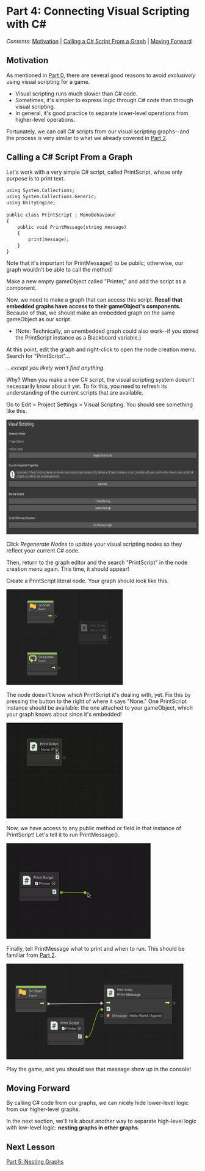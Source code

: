 # Part 4: Connecting Visual Scripting with C#

*Contents*: [Motivation](#motivation) | [Calling a C# Script From a Graph](#calling-a-c-script-from-a-graph) | [Moving Forward](#moving-forward)

## Motivation

As mentioned in [Part 0](0_WhyVisualScripting.md), there are several good reasons to avoid *exclusively* using visual scripting for a game. 
- Visual scripting runs much slower than C# code.
- Sometimes, it's simpler to express logic through C# code than through visual scripting.
- In general, it's good practice to separate lower-level operations from higher-level operations.

Fortunately, we can call C# scripts from our visual scripting graphs--and the process is very similar to what we already covered in [Part 2](2_GraphsNodesAndFlow.md).

## Calling a C# Script From a Graph

Let's work with a very simple C# script, called PrintScript, whose only purpose is to print text.

```
using System.Collections;
using System.Collections.Generic;
using UnityEngine;

public class PrintScript : MonoBehaviour
{
    public void PrintMessage(string message)
    {
        print(message);
    }
}
```

Note that it's important for PrintMessage() to be public; otherwise, our graph wouldn't be able to call the method!

Make a new empty gameObject called "Printer," and add the script as a component.

Now, we need to make a graph that can access this script. **Recall that embedded graphs have access to their gameObject's components.** Because of that, we should make an embedded graph on the same gameObject as our script.
- (Note: Technically, an unembedded graph could also work--if you stored the PrintScript instance as a Blackboard variable.)

At this point, edit the graph and right-click to open the node creation menu. Search for "PrintScript"...

*...except you likely won't find anything.*

Why? When you make a new C# script, the visual scripting system doesn't necessarily know about it yet. To fix this, you need to refresh its understanding of the current scripts that are available.

Go to Edit > Project Settings > Visual Scripting. You should see something like this.

<img alt="img1.png" height="300" src="../Images/4/img1.png"/>

Click *Regenerate Nodes* to update your visual scripting nodes so they reflect your current C# code.

Then, return to the graph editor and the search "PrintScript" in the node creation menu again. This time, it should appear!

Create a PrintScript literal node. Your graph should look like this.

<img alt="img2.png" height="250" src="../Images/4/img2.png"/>

The node doesn't know *which* PrintScript it's dealing with, yet. Fix this by pressing the button to the right of where it says "None." One PrintScript instance should be available: the one attached to your gameObject, which your graph knows about since it's embedded!

<img alt="img3.png" height="250" src="../Images/4/img3.gif"/>

Now, we have access to any public method or field in that instance of PrintScript! Let's tell it to run PrintMessage().

<img alt="img4.png" height="250" src="../Images/4/img4.gif"/>

Finally, tell PrintMessage what to print and when to run. This should be familiar from [Part 2](2_GraphsNodesAndFlow.md).

<img alt="img4.png" height="250" src="../Images/4/img5.png"/>

Play the game, and you should see that message show up in the console!


## Moving Forward

By calling C# code from our graphs, we can nicely hide lower-level logic from our higher-level graphs.

In the next section, we'll talk about another way to separate high-level logic with low-level logic: **nesting graphs in other graphs**.

## Next Lesson

[Part 5: Nesting Graphs](5_NestingGraphs.md)